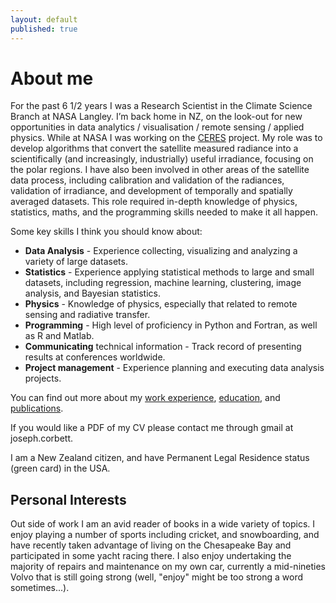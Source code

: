 ```yaml
---
layout: default
published: true
---
```

# About me

For the past 6 1/2 years I was a Research Scientist in the Climate Science Branch at NASA Langley.   I’m back home in NZ, on the look-out for new opportunities in data analytics / visualisation / remote sensing / applied physics.   While at NASA I was working on the [CERES](https://ceres.larc.nasa.gov) project.  My role was to develop algorithms that convert the satellite measured radiance into a scientifically (and increasingly, industrially) useful irradiance, focusing on the polar regions.  I have also been involved in other areas of the satellite data process, including calibration and validation of the radiances, validation of irradiance, and development of temporally and spatially averaged datasets.  This role required in-depth knowledge of physics, statistics, maths, and the programming skills needed to make it all happen.

Some key skills I think you should know about:

* **Data Analysis** - Experience collecting, visualizing and analyzing a variety of large datasets.
* **Statistics** - Experience applying statistical methods to large and small datasets, including regression, machine learning, clustering, image analysis, and Bayesian statistics.
* **Physics** - Knowledge of physics, especially that related to remote sensing and radiative transfer.
* **Programming** - High level of proficiency in Python and Fortran, as well as R and Matlab.
* **Communicating** technical information - Track record of presenting results at conferences worldwide.
* **Project management** - Experience planning and executing data analysis projects.

You can find out more about my [work experience](./work_experience.md), [education](./education.md), and [publications](./publications.md).

If you would like a PDF of my CV please contact me through gmail at joseph.corbett.

I am a New Zealand citizen, and have Permanent Legal Residence status (green card) in the USA.

## Personal Interests
Out side of work I am an avid reader of books in a wide variety of topics.  I enjoy playing a number of sports including cricket, and snowboarding, and have recently taken advantage of living on the Chesapeake Bay and participated in some yacht racing there.  I also enjoy undertaking the majority of repairs and maintenance on my own car, currently a mid-nineties Volvo that is still going strong (well, "enjoy" might be too strong a word sometimes...).
